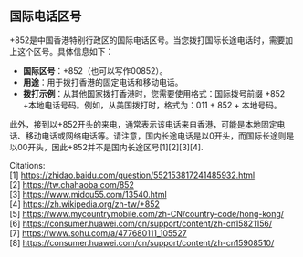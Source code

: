 ## 国际电话区号
+852是中国香港特别行政区的国际电话区号。当您拨打国际长途电话时，需要加上这个区号。具体信息如下：

- **国际区号**：+852（也可以写作00852）。
- **用途**：用于拨打香港的固定电话和移动电话。
- **拨打示例**：从其他国家拨打香港时，您需要使用格式：国际拨号前缀 +852 +本地电话号码。例如，从美国拨打时，格式为：011 + 852 + 本地号码。

此外，接到以+852开头的来电，通常表示该电话来自香港，可能是本地固定电话、移动电话或网络电话等。请注意，国内长途电话是以0开头，而国际长途则是以00开头，因此+852并不是国内长途区号[1][2][3][4].

Citations:  
[1] https://zhidao.baidu.com/question/552153817241485932.html  
[2] https://tw.chahaoba.com/852  
[3] https://www.midou55.com/13540.html  
[4] https://zh.wikipedia.org/zh-tw/+852  
[5] https://www.mycountrymobile.com/zh-CN/country-code/hong-kong/  
[6] https://consumer.huawei.com/cn/support/content/zh-cn15821156/  
[7] https://www.sohu.com/a/477680111_105527  
[8] https://consumer.huawei.com/cn/support/content/zh-cn15908510/  
